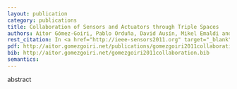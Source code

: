 ```yaml
--- 
layout: publication
category: publications
title: Collaboration of Sensors and Actuators through Triple Spaces
authors: Aitor Gómez-Goiri, Pablo Orduña, David Ausín, Mikel Emaldi and Diego López-de-Ipiña
rest_citation: In <a href="http://ieee-sensors2011.org" target="_blank">IEEE Sensors 2011</a>, pages 651-654. Limerick, Ireland, October 2011. ISBN&#58; <a href="http://ieeexplore.ieee.org/xpl/freeabs_all.jsp?arnumber=6127316">978-1-4244-9290-9</a>.
pdf: http://aitor.gomezgoiri.net/publications/gomezgoiri2011collaboration.pdf
bib: http://aitor.gomezgoiri.net/gomezgoiri2011collaboration.bib
semantics: 
--- 
```


abstract